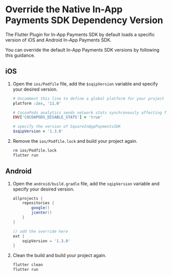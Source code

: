 # Override the Native In-App Payments SDK Dependency Version

The Flutter Plugin for In-App Payments SDK by default loads a specific version of iOS and Android
In-App Payments SDK. 

You can override the default In-App Payments SDK versions by following this guidance.

## iOS

1. Open the `ios/Podfile` file, add the `$sqipVersion` variable and specify your desired version.

    ```ruby
    # Uncomment this line to define a global platform for your project
    platform :ios, '11.0'

    # CocoaPods analytics sends network stats synchronously affecting flutter build latency.
    ENV['COCOAPODS_DISABLE_STATS'] = 'true'

    # specify the version of SquareInAppPaymentsSDK
    $sqipVersion = '1.3.0'
    ```

1. Remove the `ios/Podfile.lock` and build your project again.
    ```bash
    rm ios/Podfile.lock
    flutter run
    ```

## Android

1. Open the `android/build.gradle` file, add the `sqipVersion` variable and specify your desired version.
    ```gradle
    allprojects {
        repositories {
            google()
            jcenter()
        }
    }

    // add the override here
    ext {
        sqipVersion = '1.3.0'
    }
    ```

1. Clean the build and build your project again.
    ```bash
    flutter clean
    flutter run
    ```

